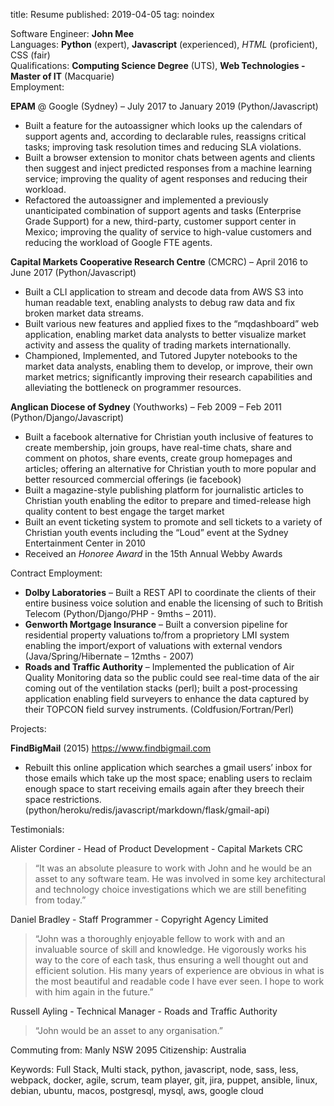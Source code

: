 title: Resume
published: 2019-04-05
tag: noindex

Software Engineer: **John Mee**  
Languages: **Python** (expert), **Javascript** (experienced), *HTML* (proficient), CSS (fair)  
Qualifications: **Computing Science Degree** (UTS), **Web Technologies - Master of IT** (Macquarie)  
Employment:

**EPAM** @ Google (Sydney) – July 2017 to January 2019 (Python/Javascript)

- Built a feature for the autoassigner which looks up the calendars of support agents and, according to declarable rules, reassigns critical tasks; improving task resolution times and reducing SLA violations.
- Built a browser extension to monitor chats between agents and clients then suggest and inject predicted responses from a machine learning service; improving the quality of agent responses and reducing their workload.
- Refactored the autoassigner and implemented a previously unanticipated combination of support agents and tasks (Enterprise Grade Support) for a new, third-party, customer support center in Mexico; improving the quality of service to high-value customers and reducing the workload of Google FTE agents.
      
**Capital Markets Cooperative Research Centre** (CMCRC) – April 2016 to June 2017 (Python/Javascript)

- Built a CLI application to stream and decode data from AWS S3 into human readable text, enabling analysts to debug raw data and fix broken market data streams.
- Built various new features and applied fixes to the “mqdashboard” web application, enabling market data analysts to better visualize market activity and assess the quality of trading markets internationally.
- Championed, Implemented, and Tutored Jupyter notebooks to the market data analysts, enabling them to develop, or improve, their own market metrics; significantly improving their research capabilities and alleviating the bottleneck on programmer resources.

**Anglican Diocese of Sydney** (Youthworks) – Feb 2009 – Feb 2011 (Python/Django/Javascript)

- Built a facebook alternative for Christian youth inclusive of features to create membership, join groups, have real-time chats, share and comment on photos, share events, create group homepages and articles; offering an alternative for Christian youth to more popular and better resourced commercial offerings (ie facebook)
- Built a magazine-style publishing platform for journalistic articles to Christian youth enabling the editor to prepare and timed-release high quality content to best engage the target market
- Built an event ticketing system to promote and sell tickets to a variety of Christian youth events including the “Loud” event at the Sydney Entertainment Center in 2010
- Received an *Honoree Award* in the 15th Annual Webby Awards

Contract Employment:

- **Dolby Laboratories** – Built a REST API to coordinate the clients of their entire business voice solution and enable the licensing of such to British Telecom (Python/Django/PHP - 9mths – 2011).
- **Genworth Mortgage Insurance** – Built a conversion pipeline for residential property valuations to/from a proprietory LMI system enabling the import/export of valuations with external vendors  (Java/Spring/Hibernate – 12mths - 2007)
- **Roads and Traffic Authority** – Implemented the publication of Air Quality Monitoring data so the public could see real-time data of the air coming out of the ventilation stacks (perl); built a post-processing application enabling field surveyers to enhance the data captured by their TOPCON field survey instruments. (Coldfusion/Fortran/Perl)

Projects:

**FindBigMail** (2015) https://www.findbigmail.com

- Rebuilt this online application which searches a gmail users’ inbox for those emails which take up the most space; enabling users to reclaim enough space to start receiving emails again after they breech their space restrictions. (python/heroku/redis/javascript/markdown/flask/gmail-api)


Testimonials:

Alister Cordiner - Head of Product Development - Capital Markets CRC
> “It was an absolute pleasure to work with John and he would be an asset to any software team. He was involved in some key architectural and technology choice investigations which we are still benefiting from today.” 

Daniel Bradley - Staff Programmer - Copyright Agency Limited
> “John was a thoroughly enjoyable fellow to work with and an invaluable source of skill and knowledge. He vigorously works his way to the core of each task, thus ensuring a well thought out and efficient solution. His many years of experience are obvious in what is the most beautiful and readable code I have ever seen. I hope to work with him again in the future.”

Russell Ayling - Technical Manager - Roads and Traffic Authority
> “John would be an asset to any organisation.”

Commuting from: Manly NSW 2095
Citizenship: Australia

Keywords: Full Stack, Multi stack, python, javascript, node, sass, less, webpack, docker, agile, scrum, team player, git, jira, puppet, ansible, linux, debian, ubuntu, macos, postgresql, mysql, aws, google cloud
